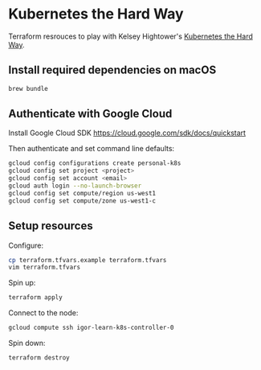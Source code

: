 # Kubernetes the Hard Way

Terraform resrouces to play with Kelsey Hightower's [Kubernetes the Hard Way](https://github.com/kelseyhightower/kubernetes-the-hard-way).

## Install required dependencies on macOS

```sh
brew bundle
```

## Authenticate with Google Cloud

Install Google Cloud SDK https://cloud.google.com/sdk/docs/quickstart

Then authenticate and set command line defaults:
```sh
gcloud config configurations create personal-k8s
gcloud config set project <project>
gcloud config set account <email>
gcloud auth login --no-launch-browser
gcloud config set compute/region us-west1
gcloud config set compute/zone us-west1-c
```


## Setup resources

Configure:
```sh
cp terraform.tfvars.example terraform.tfvars
vim terraform.tfvars
```

Spin up:
```sh
terraform apply
```

Connect to the node:
```sh
gcloud compute ssh igor-learn-k8s-controller-0
```

Spin down:
```sh
terraform destroy
```

